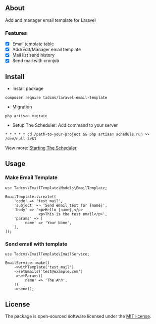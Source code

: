 ## About
Add and manager email template for Laravel

### Features
- [x] Email template table
- [x] Add/Edit/Manager email template
- [x] Mail list send history
- [x] Send mail with cronjob

## Install
- Install package
```
composer require tadcms/laravel-email-template
```

- Migration
```
php artisan migrate
```

- Setup The Scheduler: Add command to your server
```
* * * * * cd /path-to-your-project && php artisan schedule:run >> /dev/null 2>&1
```

View more: [Starting The Scheduler](https://laravel.com/docs/6.x/scheduling#introduction)

## Usage
### Make Email Template
```
use Tadcms\EmailTemplate\Models\EmailTemplate;

EmailTemplate::create([
    'code' => 'test_mail',
    'subject' => 'Send email test for {name}',
    'body' => '<p>Hello {name},</p>
               <p>This is the test email</p>',
    'params' => [
        'name' => 'Your Name',
    ],
]);
```

### Send email with template
```
use Tadcms\EmailTemplate\EmailService;

EmailService::make()
    ->withTemplate('test_mail')
    ->setEmails('test@example.com')
    ->setParams([
        'name' => 'The Anh',
    ])
    ->send();
```

## License

The package is open-sourced software licensed under the [MIT license](https://opensource.org/licenses/MIT).
